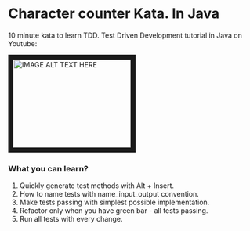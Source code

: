# Character counter Kata. In Java

10 minute kata to learn TDD. Test Driven Development tutorial in Java on Youtube:

<a href="http://www.youtube.com/watch?feature=player_embedded&v=ss2STiSP0uo
" target="_blank"><img src="http://img.youtube.com/vi/ss2STiSP0uo/0.jpg" 
alt="IMAGE ALT TEXT HERE" width="240" height="180" border="10" /></a>

### What you can learn? ###
1. Quickly generate test methods with Alt + Insert.
2. How to name tests with name_input_output convention.
2. Make tests passing with simplest possible implementation.
3. Refactor only when you have green bar - all tests passing.
4. Run all tests with every change.